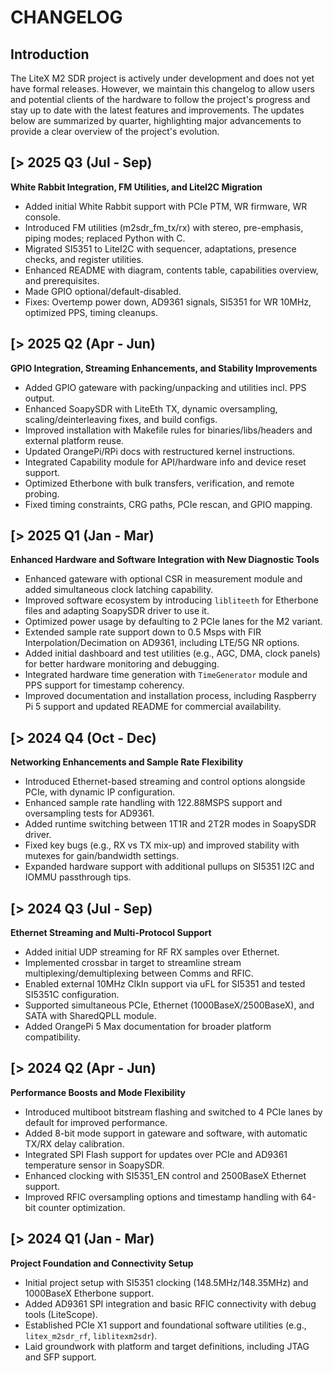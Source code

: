 # CHANGELOG

## Introduction

The LiteX M2 SDR project is actively under development and does not yet have formal releases. However, we maintain this changelog to allow users and potential clients of the hardware to follow the project's progress and stay up to date with the latest features and improvements. The updates below are summarized by quarter, highlighting major advancements to provide a clear overview of the project's evolution.

[> 2025 Q3 (Jul - Sep)
----------------------
**White Rabbit Integration, FM Utilities, and LiteI2C Migration**
- Added initial White Rabbit support with PCIe PTM, WR firmware, WR console.
- Introduced FM utilities (m2sdr_fm_tx/rx) with stereo, pre-emphasis, piping modes; replaced Python with C.
- Migrated SI5351 to LiteI2C with sequencer, adaptations, presence checks, and register utilities.
- Enhanced README with diagram, contents table, capabilities overview, and prerequisites.
- Made GPIO optional/default-disabled.
- Fixes: Overtemp power down, AD9361 signals, SI5351 for WR 10MHz, optimized PPS, timing cleanups.

[> 2025 Q2 (Apr - Jun)
----------------------
**GPIO Integration, Streaming Enhancements, and Stability Improvements**
- Added GPIO gateware with packing/unpacking and utilities incl. PPS output.
- Enhanced SoapySDR with LiteEth TX, dynamic oversampling, scaling/deinterleaving fixes, and build configs.
- Improved installation with Makefile rules for binaries/libs/headers and external platform reuse.
- Updated OrangePi/RPi docs with restructured kernel instructions.
- Integrated Capability module for API/hardware info and device reset support.
- Optimized Etherbone with bulk transfers, verification, and remote probing.
- Fixed timing constraints, CRG paths, PCIe rescan, and GPIO mapping.

[> 2025 Q1 (Jan - Mar)
----------------------
**Enhanced Hardware and Software Integration with New Diagnostic Tools**
- Enhanced gateware with optional CSR in measurement module and added simultaneous clock latching capability.
- Improved software ecosystem by introducing `libliteeth` for Etherbone files and adapting SoapySDR driver to use it.
- Optimized power usage by defaulting to 2 PCIe lanes for the M2 variant.
- Extended sample rate support down to 0.5 Msps with FIR Interpolation/Decimation on AD9361, including LTE/5G NR options.
- Added initial dashboard and test utilities (e.g., AGC, DMA, clock panels) for better hardware monitoring and debugging.
- Integrated hardware time generation with `TimeGenerator` module and PPS support for timestamp coherency.
- Improved documentation and installation process, including Raspberry Pi 5 support and updated README for commercial availability.

[> 2024 Q4 (Oct - Dec)
----------------------
**Networking Enhancements and Sample Rate Flexibility**
- Introduced Ethernet-based streaming and control options alongside PCIe, with dynamic IP configuration.
- Enhanced sample rate handling with 122.88MSPS support and oversampling tests for AD9361.
- Added runtime switching between 1T1R and 2T2R modes in SoapySDR driver.
- Fixed key bugs (e.g., RX vs TX mix-up) and improved stability with mutexes for gain/bandwidth settings.
- Expanded hardware support with additional pullups on SI5351 I2C and IOMMU passthrough tips.

[> 2024 Q3 (Jul - Sep)
----------------------
**Ethernet Streaming and Multi-Protocol Support**
- Added initial UDP streaming for RF RX samples over Ethernet.
- Implemented crossbar in target to streamline stream multiplexing/demultiplexing between Comms and RFIC.
- Enabled external 10MHz ClkIn support via uFL for SI5351 and tested SI5351C configuration.
- Supported simultaneous PCIe, Ethernet (1000BaseX/2500BaseX), and SATA with SharedQPLL module.
- Added OrangePi 5 Max documentation for broader platform compatibility.

[> 2024 Q2 (Apr - Jun)
----------------------
**Performance Boosts and Mode Flexibility**
- Introduced multiboot bitstream flashing and switched to 4 PCIe lanes by default for improved performance.
- Added 8-bit mode support in gateware and software, with automatic TX/RX delay calibration.
- Integrated SPI Flash support for updates over PCIe and AD9361 temperature sensor in SoapySDR.
- Enhanced clocking with SI5351_EN control and 2500BaseX Ethernet support.
- Improved RFIC oversampling options and timestamp handling with 64-bit counter optimization.

[> 2024 Q1 (Jan - Mar)
----------------------
**Project Foundation and Connectivity Setup**
- Initial project setup with SI5351 clocking (148.5MHz/148.35MHz) and 1000BaseX Etherbone support.
- Added AD9361 SPI integration and basic RFIC connectivity with debug tools (LiteScope).
- Established PCIe X1 support and foundational software utilities (e.g., `litex_m2sdr_rf`, `liblitexm2sdr`).
- Laid groundwork with platform and target definitions, including JTAG and SFP support.
